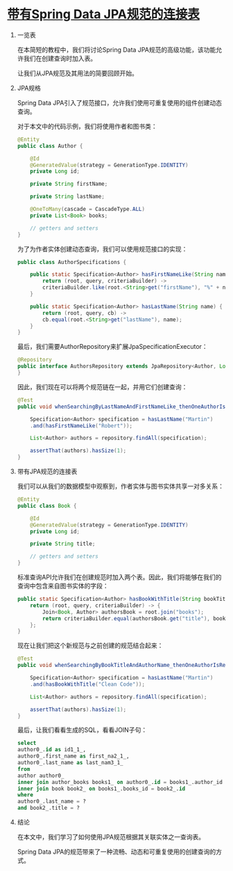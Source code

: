 # [带有Spring Data JPA规范的连接表](https://www.baeldung.com/spring-jpa-joining-tables)

1. 一览表

    在本简短的教程中，我们将讨论Spring Data JPA规范的高级功能，该功能允许我们在创建查询时加入表。

    让我们从JPA规范及其用法的简要回顾开始。

2. JPA规格

    Spring Data JPA引入了规范接口，允许我们使用可重复使用的组件创建动态查询。

    对于本文中的代码示例，我们将使用作者和图书类：

    ```java
    @Entity
    public class Author {

        @Id
        @GeneratedValue(strategy = GenerationType.IDENTITY)
        private Long id;

        private String firstName;

        private String lastName;

        @OneToMany(cascade = CascadeType.ALL)
        private List<Book> books;

        // getters and setters
    }
    ```

    为了为作者实体创建动态查询，我们可以使用规范接口的实现：

    ```java
    public class AuthorSpecifications {

        public static Specification<Author> hasFirstNameLike(String name) {
            return (root, query, criteriaBuilder) ->
            criteriaBuilder.like(root.<String>get("firstName"), "%" + name + "%");
        }

        public static Specification<Author> hasLastName(String name) {
            return (root, query, cb) ->
            cb.equal(root.<String>get("lastName"), name);
        }
    }
    ```

    最后，我们需要AuthorRepository来扩展JpaSpecificationExecutor：

    ```java
    @Repository
    public interface AuthorsRepository extends JpaRepository<Author, Long>, JpaSpecificationExecutor<Author> {
    }
    ```

    因此，我们现在可以将两个规范链在一起，并用它们创建查询：

    ```java
    @Test
    public void whenSearchingByLastNameAndFirstNameLike_thenOneAuthorIsReturned() {

        Specification<Author> specification = hasLastName("Martin")
        .and(hasFirstNameLike("Robert"));

        List<Author> authors = repository.findAll(specification);

        assertThat(authors).hasSize(1);
    }
    ```

3. 带有JPA规范的连接表

    我们可以从我们的数据模型中观察到，作者实体与图书实体共享一对多关系：

    ```java
    @Entity
    public class Book {

        @Id
        @GeneratedValue(strategy = GenerationType.IDENTITY)
        private Long id;

        private String title;

        // getters and setters
    }
    ```

    标准查询API允许我们在创建规范时加入两个表。因此，我们将能够在我们的查询中包含来自图书实体的字段：

    ```java
    public static Specification<Author> hasBookWithTitle(String bookTitle) {
        return (root, query, criteriaBuilder) -> {
            Join<Book, Author> authorsBook = root.join("books");
            return criteriaBuilder.equal(authorsBook.get("title"), bookTitle);
        };
    }
    ```

    现在让我们把这个新规范与之前创建的规范结合起来：

    ```java
    @Test
    public void whenSearchingByBookTitleAndAuthorName_thenOneAuthorIsReturned() {

        Specification<Author> specification = hasLastName("Martin")
        .and(hasBookWithTitle("Clean Code"));

        List<Author> authors = repository.findAll(specification);

        assertThat(authors).hasSize(1);
    }
    ```

    最后，让我们看看生成的SQL，看看JOIN子句：

    ```sql
    select
    author0_.id as id1_1_,
    author0_.first_name as first_na2_1_,
    author0_.last_name as last_nam3_1_
    from
    author author0_
    inner join author_books books1_ on author0_.id = books1_.author_id
    inner join book book2_ on books1_.books_id = book2_.id
    where
    author0_.last_name = ?
    and book2_.title = ?
    ```

4. 结论

    在本文中，我们学习了如何使用JPA规范根据其关联实体之一查询表。

    Spring Data JPA的规范带来了一种流畅、动态和可重复使用的创建查询的方式。
